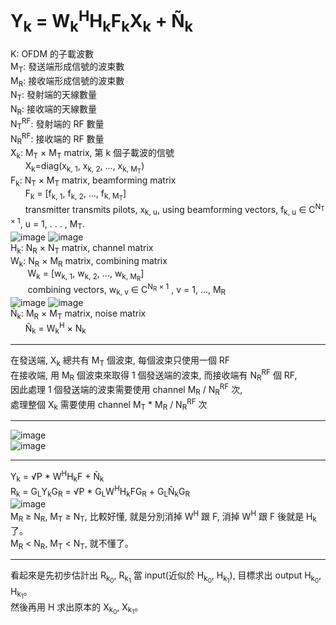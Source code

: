 # Y<sub>k</sub> = W<sub>k</sub><sup>H</sup>H<sub>k</sub>F<sub>k</sub>X<sub>k</sub> + Ñ<sub>k</sub>
K: OFDM 的子載波數  
M<sub>T</sub>: 發送端形成信號的波束數  
M<sub>R</sub>: 接收端形成信號的波束數  
N<sub>T</sub>: 發射端的天線數量  
N<sub>R</sub>: 接收端的天線數量  
N<sub>T</sub><sup>RF</sup>: 發射端的 RF 數量  
N<sub>R</sub><sup>RF</sup>: 接收端的 RF 數量  
X<sub>k</sub>: M<sub>T</sub> × M<sub>T</sub> matrix, 第 k 個子載波的信號  
&nbsp;&nbsp;&nbsp;&nbsp;&nbsp;&nbsp;X<sub>k</sub>=diag(x<sub>k, 1</sub>, x<sub>k, 2</sub>, ..., x<sub>k, M<sub>T</sub></sub>)  
F<sub>k</sub>: N<sub>T</sub> × M<sub>T</sub> matrix, beamforming matrix  
&nbsp;&nbsp;&nbsp;&nbsp;&nbsp;&nbsp;F<sub>k</sub> = [f<sub>k, 1</sub>, f<sub>k, 2</sub>, ..., f<sub>k, M<sub>T</sub></sub>]  
&nbsp;&nbsp;&nbsp;&nbsp;&nbsp;&nbsp;transmitter transmits pilots, x<sub>k, u</sub>, using beamforming vectors, f<sub>k, u</sub> ∈ C<sup>N<sub>T</sub> × 1</sup>, u = 1, . . . , M<sub>T</sub>.  
![image](https://github.com/OuO333333/paper/assets/37506309/bf701a0a-867e-402f-a40d-0a9a2d2e8e82)
![image](https://github.com/OuO333333/paper/assets/37506309/e4d5dbc9-de8d-4c66-a872-1198bc912a50)  
H<sub>k</sub>: N<sub>R</sub> × N<sub>T</sub> matrix, channel matrix  
W<sub>k</sub>: N<sub>R</sub> × M<sub>R</sub> matrix, combining matrix  
&nbsp;&nbsp;&nbsp;&nbsp;&nbsp;&nbsp;&nbsp;W<sub>k</sub> = [w<sub>k, 1</sub>, w<sub>k, 2</sub>, ..., w<sub>k, M<sub>R</sub></sub>]  
&nbsp;&nbsp;&nbsp;&nbsp;&nbsp;&nbsp;&nbsp;combining vectors, w<sub>k, v</sub> ∈ C<sup>N<sub>R</sub> × 1</sup> , v = 1, ..., M<sub>R</sub>  
![image](https://github.com/OuO333333/paper/assets/37506309/427724a9-17b8-4cbc-8ec0-1fe5582f199f)
![image](https://github.com/OuO333333/paper/assets/37506309/9f036727-d641-4231-9980-ba79a88d666b)  
Ñ<sub>k</sub>: M<sub>R</sub> × M<sub>T</sub> matrix, noise matrix  
&nbsp;&nbsp;&nbsp;&nbsp;&nbsp;&nbsp;Ñ<sub>k</sub> = W<sub>k</sub><sup>H</sup> × N<sub>k</sub>  
  
-------------------------------------------------------------  
  
在發送端, X<sub>k</sub> 總共有 M<sub>T</sub> 個波束, 每個波束只使用一個 RF  
在接收端, 用 M<sub>R</sub> 個波束來取得 1 個發送端的波束, 而接收端有 N<sub>R</sub><sup>RF</sup> 個 RF,  
因此處理 1 個發送端的波束需要使用 channel M<sub>R</sub> / N<sub>R</sub><sup>RF</sup> 次,  
處理整個 X<sub>k</sub> 需要使用 channel M<sub>T</sub> * M<sub>R</sub> / N<sub>R</sub><sup>RF</sup> 次
  
-------------------------------------------------------------  
  
![image](https://github.com/OuO333333/paper/assets/37506309/92f8e685-3841-4b06-9fb8-2abe6bffb340)  
![image](https://github.com/OuO333333/paper/assets/37506309/0abea4ce-1978-4e6b-9941-46b647af62ef)
  
-------------------------------------------------------------  

Y<sub>k</sub> = √P * W<sup>H</sup>H<sub>k</sub>F + Ñ<sub>k</sub>  
R<sub>k</sub> = G<sub>L</sub>Y<sub>k</sub>G<sub>R</sub> = √P * G<sub>L</sub>W<sup>H</sup>H<sub>k</sub>FG<sub>R</sub> + G<sub>L</sub>Ñ<sub>k</sub>G<sub>R</sub>  
![image](https://github.com/OuO333333/paper/assets/37506309/c90f8e3e-2e8a-4462-a8e4-2e124923974c)  
M<sub>R</sub> ≥ N<sub>R</sub>, M<sub>T</sub> ≥ N<sub>T</sub>, 比較好懂, 就是分別消掉 W<sup>H</sup> 跟 F, 消掉 W<sup>H</sup> 跟 F 後就是 H<sub>k</sub> 了。  
M<sub>R</sub> < N<sub>R</sub>, M<sub>T</sub> < N<sub>T</sub>, 就不懂了。  
  
-------------------------------------------------------------  

看起來是先初步估計出 R<sub>k<sub>0</sub></sub>, R<sub>k<sub>1</sub></sub> 當 input(近似於 H<sub>k<sub>0</sub></sub>, H<sub>k<sub>1</sub></sub>), 目標求出 output H<sub>k<sub>0</sub></sub>, H<sub>k<sub>1</sub></sub>。  
然後再用 H 求出原本的 X<sub>k<sub>0</sub></sub>, X<sub>k<sub>1</sub></sub>。
